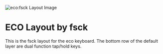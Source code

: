 ![eco:fsck Layout Image](https://i.imgur.com/Sb8n8B0.png)

# ECO Layout by fsck

This is the fsck layout for the eco keyboard. The bottom row of the default layer are dual function tap/hold keys.